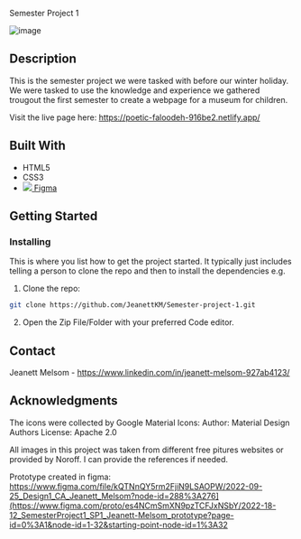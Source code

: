 Semester Project 1

![image](https://user-images.githubusercontent.com/52622303/164316813-4b12d99f-aeb7-4069-85cf-e72b3a50ac99.png)

## Description

This is the semester project we were tasked with before our winter holiday. We were tasked to use the knowledge and experience we gathered trougout the first  semester to create a webpage for a museum for children.

Visit the live page here: https://poetic-faloodeh-916be2.netlify.app/

## Built With

- HTML5
- CSS3
- <a href="https://www.figma.com/"><img src="https://raw.githubusercontent.com/rahuldkjain/github-profile-readme-generator/master/src/images/icons/Social/facebook.svg>"> Figma </a>

## Getting Started

### Installing

This is where you list how to get the project started. It typically just includes telling a person to clone the repo and then to install the dependencies e.g.

1. Clone the repo:

```bash
git clone https://github.com/JeanettKM/Semester-project-1.git
```

2. Open the Zip File/Folder with your preferred Code editor.


## Contact

Jeanett Melsom - https://www.linkedin.com/in/jeanett-melsom-927ab4123/


## Acknowledgments

The icons were collected by Google Material Icons:
Author:
Material Design Authors
License:
Apache 2.0

All images in this project was taken from different free pitures websites or provided by Noroff.
I can provide the references if needed.

Prototype created in figma: https://www.figma.com/file/kQTNnQY5rm2FjiN9LSAOPW/2022-09-25_Design1_CA_Jeanett_Melsom?node-id=288%3A276](https://www.figma.com/proto/es4NCmSmXN9pzTCFJxNSbY/2022-18-12_SemesterProject1_SP1_Jeanett-Melsom_prototype?page-id=0%3A1&node-id=1-32&starting-point-node-id=1%3A32
